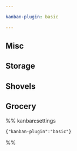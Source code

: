 ```yaml
---

kanban-plugin: basic

---
```


## Misc



## Storage



## Shovels



## Grocery





%% kanban:settings
```
{"kanban-plugin":"basic"}
```
%%